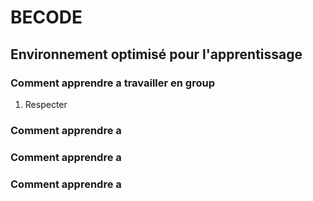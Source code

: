# BECODE
## Environnement optimisé pour l'apprentissage

### Comment apprendre a travailler en group
1. Respecter 

### Comment apprendre a  

### Comment apprendre a  

### Comment apprendre a  


